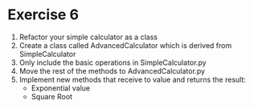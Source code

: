 # Exercise 6

1. Refactor your simple calculator as a class
1. Create a class called AdvancedCalculator which is derived from SimpleCalculator
1. Only include the basic operations in SimpleCalculator.py
1. Move the rest of the methods to AdvancedCalculator.py 
3. Implement new methods that receive to value and returns the result: 
    - Exponential value
    - Square Root
